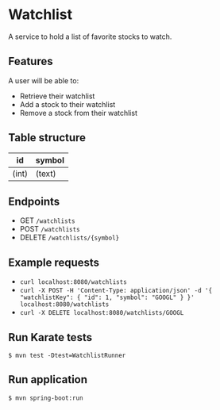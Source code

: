 # Watchlist
A service to hold a list of favorite stocks to watch.

## Features
A user will be able to:
- Retrieve their watchlist
- Add a stock to their watchlist
- Remove a stock from their watchlist

## Table structure
| id    | symbol  |
| ----- | ------- |
| (int) | (text) |

## Endpoints
- GET `/watchlists`
- POST `/watchlists`
- DELETE `/watchlists/{symbol}`

## Example requests
- `curl localhost:8080/watchlists`
- `curl -X POST -H 'Content-Type: application/json' -d '{ "watchlistKey": { "id": 1, "symbol": "GOOGL" } }' localhost:8080/watchlists`
- `curl -X DELETE localhost:8080/watchlists/GOOGL`

## Run Karate tests
```
$ mvn test -Dtest=WatchlistRunner
```

## Run application
```
$ mvn spring-boot:run
```